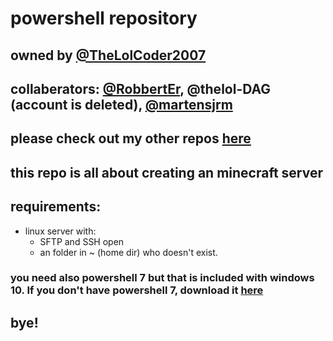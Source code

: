 # powershell repository
## owned by [@TheLolCoder2007](https://github.com/thelolcoder2007)
## collaberators: [@RobbertEr](https://github.com/robberter), @thelol-DAG \(account is deleted\), [@martensjrm](github.com/martensjrm)
## please check out my other repos [here](https://github.com/thelolcoder2007)
## this repo is all about creating an minecraft server
## requirements:
* linux server with:
  * SFTP and SSH open
  * an folder in \~ \(home dir\) who doesn't exist.
### you need also powershell 7 but that is included with windows 10. If you don't have powershell 7, download it [here](https://github.com/PowerShell/PowerShell/blob/master/README.md)
## bye!
